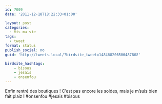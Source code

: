 ```yaml
---
id: 7009
date: '2011-12-18T18:22:33+01:00'

layout: post
categories:
  - Vis ma vie
tags:
  - tweet
format: status
publish_social: no
guid: 'http://tweets.local/?birdsite_tweet=148468206506487808'

birdsite_hashtags:
    - bisous
    - jesais
    - onsenfou
---
```


Enfin rentré des boutiques ! C’est pas encore les soldes, mais je m’suis bien fait plaiz ! #onsenfou #jesais #bisous